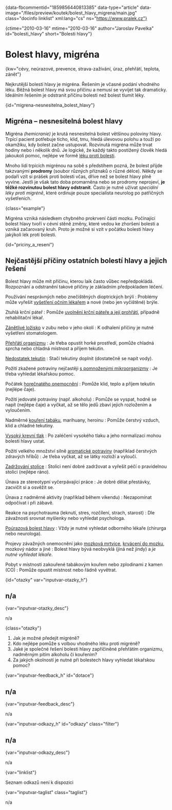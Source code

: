 
{data-fbcommentid="1859856440813385" data-type="article" data-image="/files/preview/koutek/bolest\_hlavy\_migrena/main.jpg" class="docinfo linklist" xml:lang="cs" ns="https://www.pralek.cz"}

{ctime="2010-03-16" mtime="2010-03-16" author="Jaroslav Pavelka" id="bolesti_hlavy" short="Bolesti hlavy"}

# Bolest hlavy, migréna

{kw="cévy, neúrazové, prevence, strava-zažívání, úraz, přehřátí, teplota, zánět"}

Nejkrutější bolestí hlavy je migréna. Řešením je včasné podání vhodného léku. Běžná bolest hlavy má svou příčinu a nemusí se vyvíjet tak dramaticky. Ideálním řešením je odstranit příčinu bolesti než bolest tlumit léky. 

{id="migrena-nesnesitelna\_bolest\_hlavy"}

## Migréna – nesnesitelná bolest hlavy 

Migréna _(hemicranie)_ je krutá nesnesitelná bolest většinou poloviny hlavy. Trpící pacient potřebuje ticho, klid, tmu, hledá úlevovou polohu a touží po okamžiku, kdy bolest začne ustupovat. Rozvinutá migréna může trvat hodiny nebo i několik dnů. Je logické, že každý takto postižený člověk hledá jakoukoli pomoc, nejlépe ve formě [léku proti bolesti][1]. 

Mnoho lidí trpících migrénou na sobě s předstihem pozná, že bolest přijde takzvanými **prodromy** (soubor různých příznaků o různé délce). Někdy se podaří vzít si prášek proti bolesti včas, dříve než se bolest hlavy plně vyvine. Jestli je však tato doba promarněna nebo se prodromy neprojeví, **je těžké rozvinutou bolest hlavy odstranit**. Často je nutné užívat _speciální léky proti migréně_, které ordinuje pouze specialista neurolog po patřičných vyšetřeních. 

{class="example"}

Migréna vzniká následkem chybného prokrvení části mozku. Počínající bolest hlavy tvoří v cévní stěně změny, které vedou ke zhoršení bolesti a vzniká začarovaný kruh. Proto je možné si vzít v počátku bolesti hlavy jakýkoli lék proti bolesti. 

{id="priciny\_a\_reseni"}

## Nejčastější příčiny ostatních bolestí hlavy a jejich řešení 

Bolest hlavy může mít příčinu, kterou laik často vůbec nepředpokládá. Rozpoznání a odstranění takové příčiny je základním předpokladem léčení. 

Používání nesprávných nebo znečištěných dioptrických brýlí 
:   Problémy může vyřešit [vyšetření očním lékařem][2] a nové (nebo jen vyčištěné) brýle. 

Ztuhlá krční páteř 
:   Pomůže [uvolnění krční páteře a její prohřátí][3], případně rehabilitační lékař. 

[Zánětlivé ložisko][4] v zubu nebo v jeho okolí 
:   K odhalení příčiny je nutné vyšetření stomatologem. 

[Přehřátí organizmu][5] 
:   Je třeba opustit horké prostředí, pomůže chladná sprcha nebo chladná místnost a příjem tekutin. 

[Nedostatek tekutin][6] 
:   Stačí tekutiny doplnit (dostatečně se napít vody). 

Požití zkažené potraviny nejčastěji [s pomnoženými mikroorganizmy][7] 
:   Je třeba vyhledat lékařskou pomoc. 

Počátek [horečnatého onemocnění][5] 
:   Pomůže klid, teplo a příjem tekutin (nejlépe čaje). 

Požití jedovaté potraviny (např. alkoholu) 
:   Pomůže se vyspat, hodně se napít (nejlépe čaje) a vyčkat, až se tělo jedů zbaví jejich rozložením a vyloučením. 

Nadměrné [kouření tabáku][8], marihuany, heroinu 
:   Pomůže čerstvý vzduch, klid a chladné tekutiny. 

[Vysoký krevní tlak][9] 
:   Po zaléčení vysokého tlaku a jeho normalizaci mohou bolesti hlavy ustat. 

Požití velkého množství silně [aromatické potraviny][10] (například čerstvých zdravých hřibů) 
:   Je třeba vyčkat, až se látky rozloží a vyloučí. 

[Zadržování stolice][11] 
:   Stolici není dobré zadržovat a vyřešit péčí o pravidelnou stolici (nejlépe ráno). 

Únava ze stereotypní vyčerpávající práce 
:   Je dobré dělat přestávky, zacvičit si a osvěžit se. 

Únava z nadměrné aktivity (například během víkendu) 
:   Nezapomínat odpočívat i při zábavě. 

Reakce na psychotrauma (leknutí, stres, rozčílení, strach, starost) 
:   Dle závažnosti srovnat myšlenky nebo vyhledat psychologa. 

[Poúrazová bolest hlavy][12] 
:   Vždy je nutné vyhledat odborného lékaře (chirurga nebo neurologa). 

Projevy závažných onemocnění jako [mozková mrtvice][13], [krvácení do mozku][14], mozkový nádor a jiné 
:   Bolest hlavy bývá neobvyklá (jiná než jindy) a _je nutné vyhledat lékaře_. 

Pobyt v místnosti zakouřené tabákovým kouřem nebo zplodinami z kamen (CO) 
:   Pomůže opustit místnost nebo řádně vyvětrat. 

{id="otazky" var="inputvar-otazky_h"}

## n/a 

{var="inputvar-otazky_desc"}

n/a 

{class="otazky"}

  1. Jak je možné předejít migréně? 
  2. Kdo nejlépe pomůže s volbou vhodného léku proti migréně? 
  3. Jaké je společné řešení bolesti hlavy zapříčiněné přehřátím organizmu, nadměrným pitím alkoholu či kouřením? 
  4. Za jakých okolností je nutné při bolestech hlavy vyhledat lékařskou pomoc? 

{var="inputvar-feedback_h" id="dotace"}

## n/a 

{var="inputvar-feedback_desc"}

n/a 

{var="inputvar-odkazy_h" id="odkazy" class="filter"}

## n/a 

{var="inputvar-odkazy_desc"}

n/a 

{var="linklist"}

Seznam odkazů není k dispozici 

{var="inputvar-taglist" class="taglist"}

n/a

 [1]: analgetika
 [2]: nalehavost_vysetreni
 [3]: bolesti_v_zadech
 [4]: stadia_zanetu
 [5]: teplota
 [6]: prijem_tekutin
 [7]: bakterie
 [8]: koureni_cigaret
 [9]: krevni_tlak
 [10]: zdrave_traveni
 [11]: hemoroidy
 [12]: otres_mozku
 [13]: mrtvice
 [14]: subduralni_hematom

